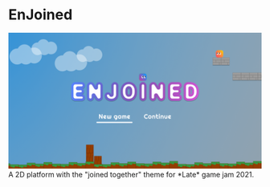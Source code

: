 # EnJoined
<img src='./banner.png'>
A 2D platform with the "joined together" theme for *Late* game jam 2021.
